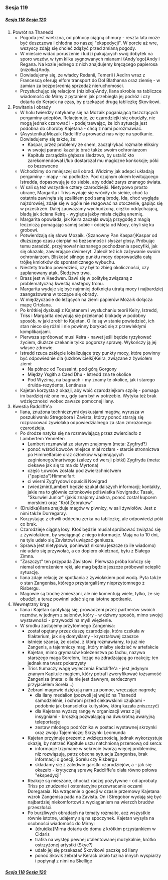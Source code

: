 ### Sesja 119
##### [Sesja 118](#sesja-118) [Sesja 120](#sesja-120)
1. Powrót na Thanedd
    - Pogoda jest wietrzna, od północy ciągną chmury - reszta lata może być deszczowa i chłodna po naszej "ekspedycji". W porcie aż wre, wszyscy zdają się chcieć zdążyć przed zmianą pogody.
    - W mieście widać poruszenie i ludzi pakujących swój dobytek na sporo wozów, w tym kilka sygnowanych mianami {Andy'ego}Andy i Regana. Na kozie jednego z nich znajdujemy kręcącego papierosa {nizołka}Andy.
    - Dowiadujemy się, że władcy Redanii, Temerii i Aedirn wraz z Francescą oferują elfom transport do Dol Blathanna oraz ziemię - w zamian za bezpośrednią sprzedaż nieruchomości.
    - Przysłuchując się relacjom {niziołka}Andy, Ilana skrobie na tabliczce wiadomość do Mirny z pytaniem jak przebiegła jej podróż i czy dotarła do Kerack na czas, by przekazać drugą tabliczkę Skovikowi.
2. Powitania i obrady
    - W holu twierdzy natykamy się na Mozaik poganiającą taszczących pergaminy adeptów. Relacjonuje, że czarodziejki się obudziły, nie mogą jednak czarować i - podejrzewając, że ich sytuacja jest podobna do choroby Kajetana - chcą z nami porozmawiać.
    - {Asystentka}Mozaik Radcliffe'a prowadzi nas więc na spotkanie. Dowiadujemy się także, że:
        - Kaspar, przez problemy ze snem, zaczął łykać rozmaite eliksiry
        - w swojej paranoi kazał je brać także swoim ochroniarzom
        - Kapituła zarządziła głębsze śledztwo, by ustalić kto zarekomendował i/lub dostarczał mu magiczne konkokcje; póki co bezowocne
    - Wchodzimy do mniejszej sali obrad. Widzimy jak adepci układają pergaminy - mapy - na podłodze. Pod czujnym okiem lewitującego Istredda, dopasowują je do siebie, aby oddać zarys znanego świata.
    - W sali są też wszystkie cztery czarodziejki. Nietypowo prosto ubrane, Margarita i Triss wydaje się wróciły do siebie, choć ta ostatnia zawinęła się szalikiem pod samą brodę. Ida, choć wygląda najzdrowiej, zdaje się w ogóle nie reagować na otoczenie, gapiąc się w przestrzeń. Dalej zauważamy wychudzoną, ciężko oddychającą, bladą jak ściana Keirę - wygląda jakby miała ciężką anemię.
    - Margarita opowiada, jak Keira zaczęła swoją przygodę z magią leczniczą pomagając samej sobie - odcięta od Mocy, chyli się ku grobowi.
    - Potwierdzają się słowa Mozaik. {Szanowny Pan Kaspar}Kaspar od dłuższego czasu cierpiał na bezsenność i słyszał głosy. Próbując temu zaradzić, przyjmował nieznanego pochodzenia specyfiki, jak się okazało, zawierające dwimeryt. Zalecił też ich zażywanie swoim ochroniarzom. Bliskość silnego punktu mocy doprowadziła całą trójkę kmiotków do spontanicznego wybuchu.
    - Niestety trudno powiedzieć, czy był to zbieg okoliczności, czy zaplanowany atak. Śledztwo trwa.
    - Brass jest w Kaedwen. Bawi się w politykę związaną z problematyczną kwestią następcy tronu.
    - Margarita wydaje się być najmniej dotknięta utratą mocy i najbardziej zaangażowana w toczące się obrady.
    - W międzyczasie do leżących na ziemi papierów Mozaik dołącza mapę Ortolana.
    - Po krótkiej dyskusji z Kajetanem i wysłuchaniu teorii Keiry, Istredd, Triss i Margarita decydują się przełamać blokadę w podobny sposób, w jaki zrobił to Kajetan. O ile są w stanie powiedzieć, ich stan nieco się różni i nie powinny borykać się z przewlekłymi komplikacjami.
    - Pierwsza spróbować musi Keira - nawet jeśli będzie ryzykować życiem, dłuższe czekanie tylko pogorszy sprawę. Wykończy ją jej własne zdrowie.
    - Istredd rzuca zaklęcie lokalizujące trzy punkty mocy, które powinny być odpowiednie dla {uzdrowicielki}Keira, związane z żywiołem ziemi:
        - Na północ od Toussaint, pod górą Gorgony
        - Między Ysgith a Caed Dhu - Istredd zna te okolice
        - Pod Wyzimą, na bagnach - my znamy te okolice, jak i starego druida-rezydenta, Lentinusa
    - Kajetan korzysta z okazji, aby wbić czarodziejkom szpilę - pomaga im bardziej niż one mu, gdy sam był w potrzebie. Wytyka też brak wdzięczności wobec zawsze pomocnej Ilany.
3. Kwestia Radcliffe'a
    - Ilana, znużona technicznymi dyskusjami magów, wyrusza w poszukiwaniu Stregobora i Zavista, którzy ponoć starają się rozpracować żywiołaka odpowiedzialnego za stan zmrożonego czarodzieja.
    - Po drodze natyka się na rozmawiającą przez zwierciadło z Lambertem Yennefer:
        - Lambert rozmawiał ze starym znajomym (meta: Zygfryd?)
        - ponoć wśród Łowców miejsce miał rozłam - starcie stronnictwa po Himmelfarcie oraz członków wspierających zaginionego/martwego (zależy od wersji plotki) Zygfryda (meta: ciekawe jak się to ma do Myrtona)
        - część Łowców została pod zwierzchnictwem {"papieża"}Himmelfart
        - ci wierni Zygfrydowi opuścili Novigrad
        - {wiedźmin}Lambert będzie szukał dalszych informacji; kontakty, jakie ma to głównie członkowie półświatka Novigradu: Tasak, "Skurwiel Junior" (jakiś znajomy Jaskra, ponoć został kupcem morskim) oraz "Król Żebraków"
    - {Druidka}Ilana znajduje magów w piwnicy, w sali żywiołów. Jest z nimi także Dorregaray.
    - Korzystając z chwili oddechu zerka na tabliczkę, ale odpowiedzi póki co brak.
    - Czarodzieje ciągną losy. Ktoś będzie musiał spróbować związać się z żywiołakiem, by wyciągnąć z niego informacje. Mają na to 10 dni, na tyle udało się Zavistowi uwiązać geniusza.
    - Sprawa jest nietypowa, ponieważ nikomu jeszcze (o ile wiadomo) nie udało się przywołać, a co dopiero okiełznać, bytu z Białego Zimna.
    - "Zaszczyt" ten przypada Zavistowi. Pierwsza próba kończy się niemal odmrożeniem ręki, ale mag będzie jeszcze próbował ocieplić sytuację.
    - Ilana zdaje relację ze spotkania z żywiołakiem pod wodą. Pyta także o stan Zangenisa, którego przytargaliśmy nieprzytomnego z Risbergu.
    - Magowie są trochę zmieszani, ale nie komentują wiele, tylko, że się obudził, a teraz powinni udać się na istotne spotkanie.
4. Wewnętrzny krąg
    - Ilana i Kajetan spotykają się, prowadzeni przez partnerów swoich rozmów, w jednym z salonów, który - w dziwny sposób, mimo swojej wystawności - przywodzi na myśl więzienie.
    - W środku zastajemy przytomnego Zangenisa:
        - został opętany przez duszę czarodzieja, która czekała w filakterium, jak się domyślamy - kryształowej czaszce
        - istnieje szansa, że osoba, z którą rozmawiamy, to już nie Zangenis, a tajemniczy mag, który miałby siedzieć w artefakcie
        - Kajetan, mimo grymasów koleżeństwa po fachu, nazywa starszego maga Sorelem, licząc na zdradzającą go reakcję; ten jednak ma twarz pokerzysty
        - Triss tłumaczy wagę wyleczenia Radcliffe'a - jest jedynym znanym Kapitule magiem, który potrafi zweryfikować tożsamość Zangenisa (meta: o ile nie jest dawnym, serdecznym przyjacielem Sorela...)
        - Zebrani magowie dziękują nam za pomoc, wręczając nagrodę
            - dla Ilany medalion (pozwoli jej wejść na Thanedd samodzielnie, i ochroni przed ciekawskimi czujkami - podobnie jak bransoletka kultystów, którą kazała zniszczyć)
            - dla Kajetana wyższą rangę w organizacji wraz z jej insygniami - broszką pozwalającą na dwukrotną awaryjną teleportację
            - zestaw młodego podróżnika w postaci wystawnej skrzynki oraz zwoju Tajemniczej Skrzynki Leomunda
        - Kajetan przyjmuje prezent z wdzięcznością, jednak wykorzystuje okazję, by natrzeć Kapitule uszu natchnioną przemową od serca:
            - informacje trzymane w sekrecie tworzą więcej problemów, niż rozwiązują, patrz obecna sytuacja Zangenisa, brak informacji o goecji, Sorelu czy Risbergu
            - składamy się z zaledwie garstki czarodziejów, a - jak się okazało - krytyczną sprawę Radcliffe'a olała równo połowa "ekspedycji"
        - Reakcje są mieszane, chociaż raczej pozytywne - od aprobaty Triss po znudzenie i ostentacyjne przewracanie oczami Doregaraia.
        Na wtrącenie o goecji w czasie przemowy Kajetana wzrok Zangenisa pada na Zavista. On i Stregobor wydają się być najbardziej niekomfortowi z wyciąganiem na wierzch brudów przeszłości.
        - Po burzliwych obradach na tematy rozmaite, acz wszystkie równie istotne, udajemy się na spoczynek. Kajetan wysyła na osobności wiadomość do Mirny:
            - {druidka}Mirna dotarła do domu z krótkim przystankiem w Cidaris
            - trafiła na występ pewnej utalentowanej muzykalnie, krótko ostrzyżonej artystki (Skye?)
            - udało jej się przekazać Skovikowi paczkę od Ilany
            - ponoć Skovik zebrał w Kerack około tuzina innych wyspiarzy i popłynął z nimi na Skellige

##### [Sesja 118](#sesja-118) [Sesja 120](#sesja-120)